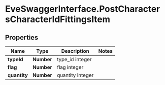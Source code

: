 # EveSwaggerInterface.PostCharactersCharacterIdFittingsItem

## Properties
Name | Type | Description | Notes
------------ | ------------- | ------------- | -------------
**typeId** | **Number** | type_id integer | 
**flag** | **Number** | flag integer | 
**quantity** | **Number** | quantity integer | 


